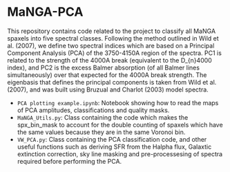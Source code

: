 # MaNGA-PCA
This repository contains code related to the project to classify all MaNGA spaxels into five spectral classes. Following the method outlined in Wild et al. (2007), we define two spectral indices which are based on a Principal Component Analysis (PCA) of the 3750-4150A region of the spectra. PC1 is related to the strength of the 4000A break (equivalent to the D_{n}4000 index), and PC2 is the excess Balmer absorption (of all Balmer lines simultaneously) over that expected for the 4000A break strength. The eigenbasis that defines the principal components is taken from Wild et al. (2007), and was built using Bruzual and Charlot (2003) model spectra. 

+ `PCA plotting example.ipynb`: Notebook showing how to read the maps of PCA amplitudes, classifications and quality masks.
+ `MaNGA_Utils.py`: Class containing the code which makes the spx_bin_mask to account for the double counting of spaxels which have the same values because they are in the same Voronoi bin.
+ `VW_PCA.py`: Class containing the PCA classification code, and other useful functions such as deriving SFR from the Halpha flux, Galaxtic extinction correction, sky line masking and pre-processesing of spectra required before performing the PCA.
